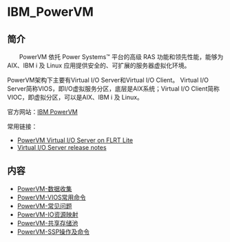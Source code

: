 # IBM_PowerVM

## 简介

&#8195;&#8195;PowerVM 依托 Power Systems™ 平台的高级 RAS 功能和领先性能，能够为 AIX、IBM i 及 Linux 应用提供安全的、可扩展的服务器虚拟化环境。

PowerVM架构下主要有Virtual I/O Server和Virtual I/O Client。
Virtual I/O Server简称VIOS，即I/O虚拟服务分区，底层是AIX系统；Virtual I/O Client简称VIOC，即虚拟分区，可以是AIX、IBM i 及 Linux。

官方网站：[IBM PowerVM](https://www.ibm.com/cn-zh/marketplace/ibm-powervm?mhsrc=ibmsearch_p&mhq=AIX)

常用链接：
- [PowerVM Virtual I/O Server on FLRT Lite](https://esupport.ibm.com/customercare/flrt/liteTable?prodKey=vios)
- [Virtual I/O Server release notes](https://www.ibm.com/docs/en/power9/9009-22A?topic=9009-22A/p9eeo/p9eeo_ipeeo_main.html#ipeeo_main)

## 内容
- [PowerVM-数据收集](https://gitbook.big1000.com/04-IBM_Virtualization/02-PowerVM/01-PowerVM-%E6%95%B0%E6%8D%AE%E6%94%B6%E9%9B%86.html)
- [PowerVM-VIOS常用命令](https://gitbook.big1000.com/04-IBM_Virtualization/02-PowerVM/02-PowerVM-VIOS%E5%B8%B8%E7%94%A8%E5%91%BD%E4%BB%A4.html)
- [PowerVM-常见问题](https://gitbook.big1000.com/04-IBM_Virtualization/02-PowerVM/03-PowerVM-%E5%B8%B8%E8%A7%81%E9%97%AE%E9%A2%98.html)
- [PowerVM-IO资源映射](https://gitbook.big1000.com/04-IBM_Virtualization/02-PowerVM/04-PowerVM-IO%E8%B5%84%E6%BA%90%E6%98%A0%E5%B0%84.html)
- [PowerVM-共享存储池](https://gitbook.big1000.com/04-IBM_Virtualization/02-PowerVM/05-PowerVM-%E5%85%B1%E4%BA%AB%E5%AD%98%E5%82%A8%E6%B1%A0.html)
- [PowerVM-SSP操作及命令](https://gitbook.big1000.com/04-IBM_Virtualization/02-PowerVM/06-PowerVM-SSP%E6%93%8D%E4%BD%9C%E5%8F%8A%E5%91%BD%E4%BB%A4.html)
